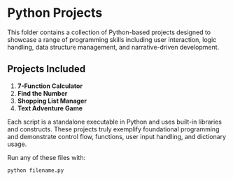 # Python Projects

This folder contains a collection of Python-based projects designed to showcase a range of programming skills including user interaction, logic handling, data structure management, and narrative-driven development.

## Projects Included

1. **7-Function Calculator**
2. **Find the Number**
3. **Shopping List Manager**
4. **Text Adventure Game**

Each script is a standalone executable in Python and uses built-in libraries and constructs.  These projects truly exemplify foundational programming and demonstrate control flow, functions, user input handling, and dictionary usage.

Run any of these files with:
```bash
python filename.py